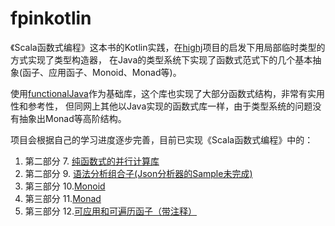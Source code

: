 # fpinkotlin

《Scala函数式编程》这本书的Kotlin实践，在[highj](https://github.com/svn2github/highj)项目的启发下用局部临时类型的方式实现了类型构造器，
在Java的类型系统下实现了函数式范式下的几个基本抽象(函子、应用函子、Monoid、Monad等)。  

使用[functionalJava](https://github.com/functionaljava/functionaljava)作为基础库，这个库也实现了大部分函数式结构，非常有实用性和参考性，
但同网上其他以Java实现的函数式库一样，由于类型系统的问题没有抽象出Monad等高阶结构。  

项目会根据自己的学习进度逐步完善，目前已实现《Scala函数式编程》中的：  
 1. 第二部分 7. [纯函数式的并行计算库](https://github.com/Yumenokanata/fpinkotlin/blob/master/src/parsing.main/kotlin/parallelism/Par.kt)
 2. 第二部分 9. [语法分析组合子(Json分析器的Sample未完成)](https://github.com/Yumenokanata/fpinkotlin/blob/master/src/parsing.main/kotlin/parsing.Parsers.kt)
 3. 第三部分 10.[Monoid](https://github.com/Yumenokanata/fpinkotlin/blob/master/src/parsing.main/kotlin/monoid/Monoid.kt)
 4. 第三部分 11.[Monad](https://github.com/Yumenokanata/fpinkotlin/blob/master/src/parsing.main/kotlin/monad/Monad.kt)
 5. 第三部分 12.[可应用和可遍历函子（带注释）](https://github.com/Yumenokanata/fpinkotlin/blob/master/src/parsing.main/kotlin/applicative/Applicative.kt)
